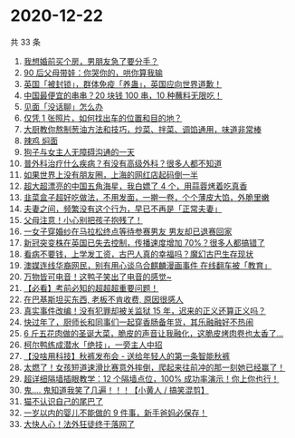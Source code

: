 # 2020-12-22

共 33 条

<!-- BEGIN ZHIHUVIDEO -->
<!-- 最后更新时间 Tue Dec 22 2020 22:11:06 GMT+0800 (CST) -->
1. [我想婚前买个房，男朋友急了要分手？](https://www.zhihu.com/zvideo/1324773328142381056)
1. [90 后父母带娃：你哭你的，哄你算我输](https://www.zhihu.com/zvideo/1324048343131971584)
1. [英国「被封锁」，群体免疫「养蛊」，英国应向世界道歉！](https://www.zhihu.com/zvideo/1324708154962243584)
1. [中国最便宜的串串？20 块钱 100 串，10 种蘸料无限吃！](https://www.zhihu.com/zvideo/1324785970583949312)
1. [见面「没话聊」怎么办](https://www.zhihu.com/zvideo/1324472032605040640)
1. [仅凭 1 张照片，如何找出车的位置和目的地？](https://www.zhihu.com/zvideo/1324468264693760000)
1. [大厨教你熬制葱油方法和技巧，炒菜、拌菜、调馅通用，味道非常棒](https://www.zhihu.com/zvideo/1324727831956295680)
1. [辣鸡 焖面](https://www.zhihu.com/zvideo/1324425059583651840)
1. [狗子与女主人无障碍沟通的一天](https://www.zhihu.com/zvideo/1324315052250529792)
1. [普外科治疗什么疾病？有没有高级外科？很多人都不知道](https://www.zhihu.com/zvideo/1324666634448392192)
1. [如果世界上没有朋友圈，上海的网红店起码倒一半](https://www.zhihu.com/zvideo/1324719039349239808)
1. [超大超漂亮的中国五角海星，我白嫖了 4 个，用蒜蓉烤着吃真香](https://www.zhihu.com/zvideo/1324542817687883776)
1. [韭菜盒子超好吃做法，不用发面，一擀一卷，个个薄皮大馅，外脆里嫩](https://www.zhihu.com/zvideo/1324743047952093184)
1. [夫妻之间，频繁没有这个行为，早已不再是「正常夫妻」](https://www.zhihu.com/zvideo/1324376770393645056)
1. [父母注意！小心别把孩子抱残了！](https://www.zhihu.com/zvideo/1324362992289239040)
1. [一女子穿婚纱在马拉松终点等待参赛男友 男友却已退赛回家](https://www.zhihu.com/zvideo/1324392208208666624)
1. [新冠突变株在英国已失去控制，传播速度增加 70%？很多人都搞错了](https://www.zhihu.com/zvideo/1324443235616980992)
1. [看病不要钱，上学发工资，古巴人真的幸福吗？魔幻古巴生存现状](https://www.zhihu.com/zvideo/1324387977406128128)
1. [澳媒连线华裔网民，别有用心谈乌合麒麟漫画事件 在线翻车被「教育」](https://www.zhihu.com/zvideo/1324331336404647936)
1. [万物皆可电音！这鸭子笑出了电音的感觉~](https://www.zhihu.com/zvideo/1324367039138852864)
1. [【必看】考前必知的超超超重要问题！](https://www.zhihu.com/zvideo/1324294532959842304)
1. [在巴基斯坦买东西, 老板不肯收费, 原因很感人](https://www.zhihu.com/zvideo/1324422412952489984)
1. [真实事件改编！没有犯罪却被关监狱 15 年，迟来的正义还算正义吗？](https://www.zhihu.com/zvideo/1324414815348318208)
1. [快过年了，厨师长和同事们一起穿香肠备年货，其乐融融好不热闹](https://www.zhihu.com/zvideo/1324353417507659776)
1. [6 斤五花肉做的圣诞大菜，脆皮的声音让我融化，这脆皮烤肉卷也太香了...](https://www.zhihu.com/zvideo/1324222028229361664)
1. [柯尔鸭练成潜水「绝技」，一旁主人中招](https://www.zhihu.com/zvideo/1324424707694346240)
1. [【没啥用科技】秋裤发布会 - 送给年轻人的第一条智能秋裤](https://www.zhihu.com/zvideo/1324309265583325184)
1. [太燃了！女孩短道速滑比赛意外摔倒，爬起来往前冲的那一刻她已经赢了！](https://www.zhihu.com/zvideo/1324344117195956224)
1. [超详细隔墙插眼教学：12 个隔墙点位，100% 成功率演示！你上你也行！](https://www.zhihu.com/zvideo/1324157049634947072)
1. [鬼.... 鬼知道我笑了几遍！！！【小黄人 / 搞笑混剪】](https://www.zhihu.com/zvideo/1324037974963879936)
1. [猫不认识自己的尾巴了](https://www.zhihu.com/zvideo/1323773853274374144)
1. [一岁以内的婴儿不能做的 9 件事，新手爸妈必保存！](https://www.zhihu.com/zvideo/1324053129864851456)
1. [大快人心！法外狂徒终于落网了](https://www.zhihu.com/zvideo/1324355496837947392)
<!-- END ZHIHUVIDEO -->
